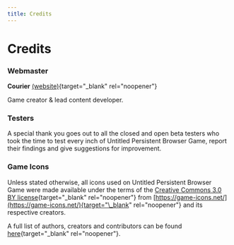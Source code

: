```yaml
---
title: Credits
---
```


# Credits

### Webmaster

**Courier** [(website)](https://liam.codes/){target="\_blank" rel="noopener"}

Game creator & lead content developer.

### Testers

A special thank you goes out to all the closed and open beta testers who took the time to test every inch of Untitled Persistent Browser Game, report their findings and give suggestions for improvement.

### Game Icons

Unless stated otherwise, all icons used on Untitled Persistent Browser Game were made available under the terms of the [Creative Commons 3.0 BY license](http://creativecommons.org/licenses/by/3.0/){target="\_blank" rel="noopener"} from [https://game-icons.net/](https://game-icons.net/){target="\_blank" rel="noopener"} and its respective creators.

A full list of authors, creators and contributors can be found [here](https://game-icons.net/about.html#authors){target="\_blank" rel="noopener"}.
